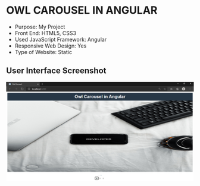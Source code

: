 # OWL CAROUSEL IN ANGULAR

* Purpose: My Project
* Front End: HTML5, CSS3
* Used JavaScript Framework: Angular
* Responsive Web Design: Yes
* Type of Website: Static

<h2> User Interface Screenshot </h2> 
  <img src="SCREENSHOT/PIC1.png">
    